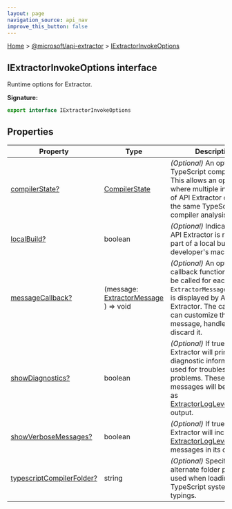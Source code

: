 ```yaml
---
layout: page
navigation_source: api_nav
improve_this_button: false
---
```



[Home](./index.md) &gt; [@microsoft/api-extractor](./api-extractor.md) &gt; [IExtractorInvokeOptions](./api-extractor.iextractorinvokeoptions.md)

## IExtractorInvokeOptions interface

Runtime options for Extractor.

<b>Signature:</b>

```typescript
export interface IExtractorInvokeOptions
```

## Properties

|  Property | Type | Description |
|  --- | --- | --- |
|  [compilerState?](./api-extractor.iextractorinvokeoptions.compilerstate.md) | [CompilerState](./api-extractor.compilerstate.md) | <i>(Optional)</i> An optional TypeScript compiler state. This allows an optimization where multiple invocations of API Extractor can reuse the same TypeScript compiler analysis. |
|  [localBuild?](./api-extractor.iextractorinvokeoptions.localbuild.md) | boolean | <i>(Optional)</i> Indicates that API Extractor is running as part of a local build, e.g. on developer's machine. |
|  [messageCallback?](./api-extractor.iextractorinvokeoptions.messagecallback.md) | (message: [ExtractorMessage](./api-extractor.extractormessage.md) ) =&gt; void | <i>(Optional)</i> An optional callback function that will be called for each <code>ExtractorMessage</code> before it is displayed by API Extractor. The callback can customize the message, handle it, or discard it. |
|  [showDiagnostics?](./api-extractor.iextractorinvokeoptions.showdiagnostics.md) | boolean | <i>(Optional)</i> If true, API Extractor will print diagnostic information used for troubleshooting problems. These messages will be included as [ExtractorLogLevel.Verbose](./api-extractor.extractorloglevel.verbose.md) output. |
|  [showVerboseMessages?](./api-extractor.iextractorinvokeoptions.showverbosemessages.md) | boolean | <i>(Optional)</i> If true, API Extractor will include [ExtractorLogLevel.Verbose](./api-extractor.extractorloglevel.verbose.md) messages in its output. |
|  [typescriptCompilerFolder?](./api-extractor.iextractorinvokeoptions.typescriptcompilerfolder.md) | string | <i>(Optional)</i> Specifies an alternate folder path to be used when loading the TypeScript system typings. |

